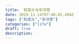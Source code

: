 ```yaml
---
title:  和菜头与宋洋葱
date: 2019-11-14T07:40:02.494Z
tags: ["和菜头","宋洋葱"]
categories: ["life"]
draft: true
description:
---
```


